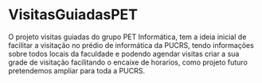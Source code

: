 # VisitasGuiadasPET
O projeto visitas guiadas do grupo PET Informática, tem a ideia inicial de facilitar a visitação no prédio de informática da PUCRS, tendo informações sobre todos locais da faculdade e podendo agendar visitas criar a sua grade de visitação facilitando o encaixe de horarios, como projeto futuro pretendemos ampliar para toda a PUCRS. 

